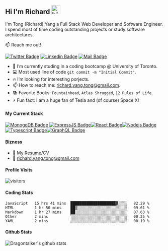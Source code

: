 ## Hi I'm Richard <img src="https://user-images.githubusercontent.com/1303154/88677602-1635ba80-d120-11ea-84d8-d263ba5fc3c0.gif" width="28px" alt="hi">

I'm Tong (Richard) Yang a Full Stack Web Developer and Software Engineer. I spend most of time coding outstanding projects or study software architectures.

:mailbox: Reach me out!

[![Twitter Badge](https://img.shields.io/badge/-@Draogontalker-1ca0f1?style=flat&labelColor=1ca0f1&logo=twitter&logoColor=white&link=https://twitter.com/Dragontalker)](https://twitter.com/Ipenywis) [![Linkedin Badge](https://img.shields.io/badge/-Tong(Richard)-0e76a8?style=flat&labelColor=0e76a8&logo=linkedin&logoColor=white)](https://www.linkedin.com/in/richard-yang-tong/) [![Mail Badge](https://img.shields.io/badge/-richard.yang.tong@gmail.com-c0392b?style=flat&labelColor=c0392b&logo=gmail&logoColor=white)](richard.yang.tong@gmail.com)

<!-- TODO: Add last video link -->

- :100: I’m currently studing in a coding bootcamp @ University of Toronto.
- :computer: Most used line of code `git commit -m "Initial Commit"`.
- :fire: I’m looking for interesting porjects.
- 📫 How to reach me: richard.yang.tong@gmail.com.
- :books: Favorite Books: `Fountainhead`, `Atlas Shrugged`, `12 Rules of Life`.
- ⚡ Fun fact: I am a huge fan of Tesla and (of course) Space X!

#### My Current Stack

<!-- TODO: Make technologies links takes you to repositories -->

 [![MonogoDB Badge](https://img.shields.io/badge/-MongoDB-4DB33D?style=for-the-badge&labelColor=black&logo=mongodb&logoColor=3FA037)](#)  [![ExpressJS Badge](https://img.shields.io/badge/-Express.JS-F0DB4F?style=for-the-badge&labelColor=black&logo=express&logoColor=F0DB4F)](#)[![React Badge](https://img.shields.io/badge/-React-61DBFB?style=for-the-badge&labelColor=black&logo=react&logoColor=61DBFB)](#)[![Nodejs Badge](https://img.shields.io/badge/-Node.js-3C873A?style=for-the-badge&labelColor=black&logo=node.js&logoColor=3C873A)](#) [![Typescript Badge](https://img.shields.io/badge/-Typescript-007acc?style=for-the-badge&labelColor=black&logo=typescript&logoColor=007acc)](#)[![GraphQL Badge](https://img.shields.io/badge/-GraphQl-e535ab?style=for-the-badge&labelColor=black&logo=graphql&logoColor=e535ab)](#)


#### Bizness
- :paperclip: [My Resume/CV](https://docs.google.com/document/d/172MHlXEIeXijrEXjlA4M_-OV4Es8vsq0tPKOkXW4oAQ/edit?usp=sharing)
- :email: richard.yang.tong@gmail.com


#### Profile Visits 

![visitors](https://visitor-badge.glitch.me/badge?page_id=dragontalker.dragontalker)


#### Coding Stats

<!--START_SECTION:waka-->
```text
JavaScript   15 hrs 41 mins  ████████████████████▓░░░░   82.29 % 
HTML         1 hr 50 mins    ██▒░░░░░░░░░░░░░░░░░░░░░░   09.61 % 
Markdown     1 hr 27 mins    ██░░░░░░░░░░░░░░░░░░░░░░░   07.63 % 
Other        2 mins          ░░░░░░░░░░░░░░░░░░░░░░░░░   00.25 % 
YAML         2 mins          ░░░░░░░░░░░░░░░░░░░░░░░░░   00.19 % 
```
<!--END_SECTION:waka-->

#### Github Stats

![Dragontalker's github stats](https://github-readme-stats.vercel.app/api?username=dragontalker&count_private=true&theme=radical)